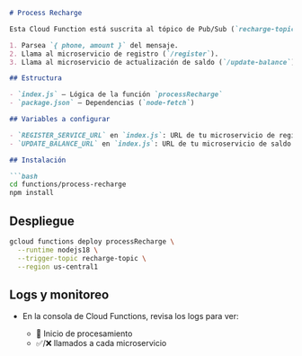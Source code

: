 ````markdown
# Process Recharge

Esta Cloud Function está suscrita al tópico de Pub/Sub (`recharge-topic`). Cada vez que se publica un mensaje, la función:

1. Parsea `{ phone, amount }` del mensaje.  
2. Llama al microservicio de registro (`/register`).  
3. Llama al microservicio de actualización de saldo (`/update-balance`).

## Estructura

- `index.js` – Lógica de la función `processRecharge`
- `package.json` – Dependencias (`node-fetch`)

## Variables a configurar

- `REGISTER_SERVICE_URL` en `index.js`: URL de tu microservicio de registro.  
- `UPDATE_BALANCE_URL` en `index.js`: URL de tu microservicio de saldo.

## Instalación

```bash
cd functions/process-recharge
npm install
````

## Despliegue

```bash
gcloud functions deploy processRecharge \
  --runtime nodejs18 \
  --trigger-topic recharge-topic \
  --region us-central1
```

## Logs y monitoreo

* En la consola de Cloud Functions, revisa los logs para ver:

  * 📲 Inicio de procesamiento
  * ✅/❌ llamados a cada microservicio

```
```
